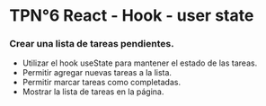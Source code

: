 # TPN°6 React - Hook - user state

### Crear una lista de tareas pendientes.
* Utilizar el hook useState para mantener el estado de las tareas.
* Permitir agregar nuevas tareas a la lista.
* Permitir marcar tareas como completadas.
* Mostrar la lista de tareas en la página.
